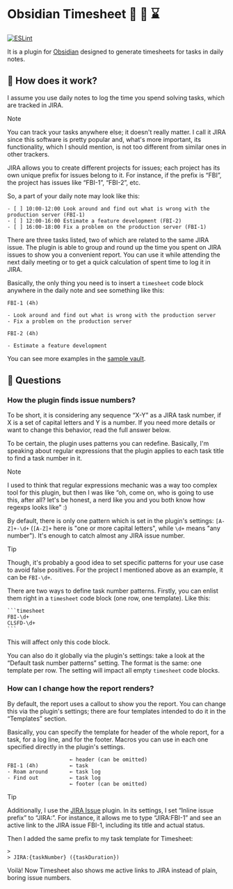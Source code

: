 # Obsidian Timesheet 🏢 📑 ⌛

[![ESLint](https://github.com/vkostyanetsky/ObsidianTimesheet/actions/workflows/eslint.yml/badge.svg)](https://github.com/vkostyanetsky/ObsidianTimesheet/actions/workflows/eslint.yml)

It is a plugin for [Obsidian](https://obsidian.md) designed to generate timesheets for tasks in daily notes.

## 🙂 How does it work?

I assume you use daily notes to log the time you spend solving tasks, which are tracked in JIRA.

> [!note]
> You can track your tasks anywhere else; it doesn't really matter. I call it JIRA since this software is pretty popular and, what's more important, its functionality, which I should mention, is not too different from similar ones in other trackers.

JIRA allows you to create different projects for issues; each project has its own unique prefix for issues belong to it. For instance, if the prefix is “FBI”, the project has issues like “FBI-1”, “FBI-2”, etc.

So, a part of your daily note may look like this:

```
- [ ] 10:00-12:00 Look around and find out what is wrong with the production server (FBI-1)
- [ ] 12:00-16:00 Estimate a feature development (FBI-2)
- [ ] 16:00-18:00 Fix a problem on the production server (FBI-1)
```

There are three tasks listed, two of which are related to the same JIRA issue. The plugin is able to group and round up the time you spent on JIRA issues to show you a convenient report. You can use it while attending the next daily meeting or to get a quick calculation of spent time to log it in JIRA.

Basically, the only thing you need is to insert a `timesheet` code block anywhere in the daily note and see something like this:

```
FBI-1 (4h)

- Look around and find out what is wrong with the production server
- Fix a problem on the production server

FBI-2 (4h)

- Estimate a feature development
```

You can see more examples in the [sample vault](sample).

## 🤔 Questions

### How the plugin finds issue numbers?

To be short, it is considering any sequence “X-Y” as a JIRA task number, if X is a set of capital letters and Y is a number. If you need more details or want to change this behavior, read the full answer below.

To be certain, the plugin uses patterns you can redefine. Basically, I'm speaking about regular expressions that the plugin applies to each task title to find a task number in it.

> [!note]
> I used to think that regular expressions mechanic was a way too complex tool for this plugin, but then I was like “oh, come on, who is going to use this, after all? let's be honest, a nerd like you and you both know how regexps looks like” :)

By default, there is only one pattern which is set in the plugin's settings: `[A-Z]+-\d+` (`[A-Z]+` here is "one or more capital letters", while `\d+` means "any number"). It's enough to catch almost any JIRA issue number.

> [!tip]
> Though, it's probably a good idea to set specific patterns for your use case to avoid false positives. For the project I mentioned above as an example, it can be `FBI-\d+`.

There are two ways to define task number patterns. Firstly, you can enlist them right in a `timesheet` code block (one row, one template). Like this:

````
```timesheet
FBI-\d+
CLSFD-\d+
```
````

This will affect only this code block. 

You can also do it globally via the plugin's settings: take a look at the “Default task number patterns” setting. The format is the same: one template per row. The setting will impact all empty `timesheet` code blocks.

### How can I change how the report renders?

By default, the report uses a callout to show you the report. You can change this via the plugin's settings; there are four templates intended to do it in the “Templates” section.

Basically, you can specify the template for header of the whole report, for a task, for a log line, and for the footer. Macros you can use in each one specified directly in the plugin's settings.

```
                    ← header (can be omitted)
FBI-1 (4h)          ← task
- Roam around       ← task log
- Find out          ← task log
                    ← footer (can be omitted)
```

> [!tip]
> Additionally, I use the [JIRA Issue](https://github.com/marc0l92/obsidian-jira-issue) plugin. In its settings, I set “Inline issue prefix” to “JIRA:”. For instance, it allows me to type “JIRA:FBI-1” and see an active link to the JIRA issue FBI-1, including its title and actual status.
>
> Then I added the same prefix to my task template for Timesheet:
>
> ```
> >
> > JIRA:{taskNumber} ({taskDuration})
> ```
> Voilà! Now Timesheet also shows me active links to JIRA instead of plain, boring issue numbers. 